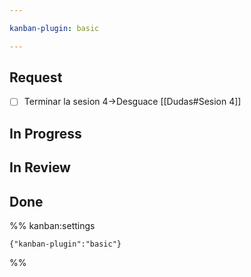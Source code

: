 ```yaml
---

kanban-plugin: basic

---
```


## Request
- [ ] Terminar la sesion 4→Desguace [[Dudas#Sesion 4]] 


## In Progress



## In Review



## Done





%% kanban:settings
```
{"kanban-plugin":"basic"}
```
%%